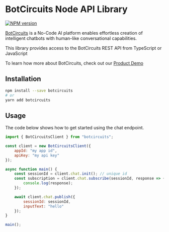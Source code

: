 # BotCircuits Node API Library

[![NPM version](https://img.shields.io/npm/v/botcircuits.svg)](https://npmjs.org/package/botcircuits)

[BotCircuits](https://botcircuits.com/#demo) is a No-Code AI platform enables effortless creation of intelligent chatbots with human-like conversational capabilities.

This library provides access to the BotCircuits REST API from TypeScript or JavaScript

To learn how more about BotCircuits, check out our [Product Demo](https://botcircuits.com/#demo)

## Installation

```sh
npm install --save botcircuits
# or
yarn add botcircuits
```

## Usage

The code below shows how to get started using the chat endpoint.

```js
import { BotCircuitsClient } from "botcircuits";

const client = new BotCircuitsClient({
    appId: "my app id",
    apiKey: "my api key"
});

async function main() {
    const sessionId = client.chat.init(); // unique id
    const subscription = client.chat.subscribe(sessionId, response => {
        console.log(response);
    });

    await client.chat.publish({
        sessionId: sessionId,
        inputText: "hello"
    });
}

main();
```